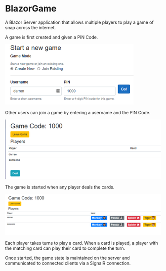 # BlazorGame

A Blazor Server application that allows multiple players to play a game of snap across the internet.

A game is first created and given a PIN Code. 

![Creating a new game](https://github.com/dneimke/blazorgame/blob/main/docs/start-new-game.png?raw=true)

Other users can join a game by entering a username and the PIN Code.

![Multiple players in a game](https://github.com/dneimke/blazorgame/blob/main/docs/multiple-players.png?raw=true)

The game is started when any player deals the cards.

![Dealt cards](https://github.com/dneimke/blazorgame/blob/main/docs/dealt-cards.png?raw=true)

Each player takes turns to play a card. When a card is played, a player with the matching card can play their card to complete the turn.

Once started, the game state is maintained on the server and communicated to connected clients via a SignalR connection.
